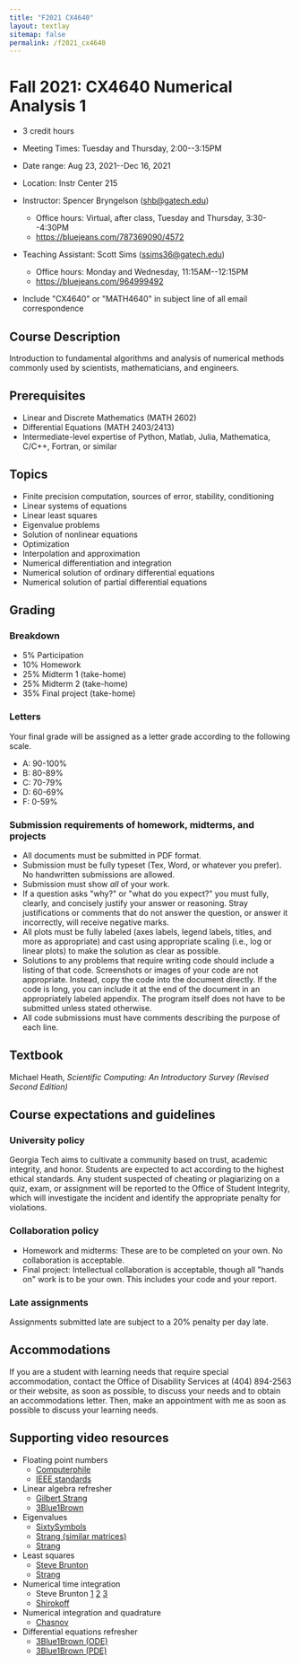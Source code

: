 ```yaml
---
title: "F2021 CX4640"
layout: textlay
sitemap: false
permalink: /f2021_cx4640
---
```


# Fall 2021: CX4640 Numerical Analysis 1

* 3 credit hours
* Meeting Times: Tuesday and Thursday, 2:00--3:15PM
* Date range: Aug 23, 2021--Dec 16, 2021
* Location: Instr Center 215

* Instructor: Spencer Bryngelson (shb@gatech.edu)
  * Office hours: Virtual, after class, Tuesday and Thursday, 3:30--4:30PM
  * https://bluejeans.com/787369090/4572
* Teaching Assistant: Scott Sims (ssims36@gatech.edu)
  * Office hours: Monday and Wednesday, 11:15AM--12:15PM
  * https://bluejeans.com/964999492

* Include "CX4640" or "MATH4640" in subject line of all email correspondence 


## Course Description

Introduction to fundamental algorithms and analysis of numerical methods commonly used by scientists, mathematicians, and engineers. 

## Prerequisites

* Linear and Discrete Mathematics (MATH 2602) 
* Differential Equations (MATH 2403/2413)
* Intermediate-level expertise of Python, Matlab, Julia, Mathematica, C/C++, Fortran, or similar

## Topics

* Finite precision computation, sources of error, stability, conditioning
* Linear systems of equations
* Linear least squares 
* Eigenvalue problems
* Solution of nonlinear equations
* Optimization
* Interpolation and approximation
* Numerical differentiation and integration
* Numerical solution of ordinary differential equations
* Numerical solution of partial differential equations

## Grading

### Breakdown 

*  5% Participation
* 10% Homework
* 25% Midterm 1 (take-home)
* 25% Midterm 2 (take-home)
* 35% Final project (take-home)

### Letters

Your final grade will be assigned as a letter grade according to the following scale. 

* A: 90-100%
* B: 80-89%
* C: 70-79%
* D: 60-69%
* F: 0-59%

### Submission requirements of homework, midterms, and projects

* All documents must be submitted in PDF format.
* Submission must be fully typeset (Tex, Word, or whatever you prefer). No handwritten submissions are allowed.
* Submission must show *all* of your work.
* If a question asks "why?" or "what do you expect?" you must fully, clearly, and concisely justify your answer or reasoning. Stray justifications or comments that do not answer the question, or answer it incorrectly, will receive negative marks.
* All plots must be fully labeled (axes labels, legend labels, titles, and more as appropriate) and cast using appropriate scaling (i.e., log or linear plots) to make the solution as clear as possible.
* Solutions to any problems that require writing code should include a listing of that code.
  Screenshots or images of your code are not appropriate. 
  Instead, copy the code into the document directly. 
  If the code is long, you can include it at the end of the document in an appropriately labeled appendix.
  The program itself does not have to be submitted unless stated otherwise.
* All code submissions must have comments describing the purpose of each line.


## Textbook

Michael Heath, *Scientific Computing: An Introductory Survey (Revised Second Edition)* 

## Course expectations and guidelines

### University policy 

Georgia Tech aims to cultivate a community based on trust, academic integrity, and honor.
Students are expected to act according to the highest ethical standards.
Any student suspected of cheating or plagiarizing on a quiz, exam, or assignment will be reported to the Office of Student Integrity, which will investigate the incident and identify the appropriate penalty for violations.

### Collaboration policy

* Homework and midterms: These are to be completed on your own. 
No collaboration is acceptable.
* Final project: Intellectual collaboration is acceptable, though all "hands on" work is to be your own. 
This includes your code and your report.

### Late assignments

Assignments submitted late are subject to a 20% penalty per day late.

## Accommodations 

If you are a student with learning needs that require special accommodation, contact the Office of Disability Services at (404) 894-2563 or their website, as soon as possible, to discuss your needs and to obtain an accommodations letter. Then, make an appointment with me as soon as possible to discuss your learning needs.

## Supporting video resources

* Floating point numbers
  - [Computerphile](https://www.youtube.com/watch?v=PZRI1IfStY0)
  * [IEEE standards](https://www.youtube.com/watch?v=RuKkePyo9zk)
* Linear algebra refresher 
  - [Gilbert Strang](https://www.youtube.com/playlist?list=PL49CF3715CB9EF31D)
  - [3Blue1Brown](https://www.youtube.com/playlist?list=PLZHQObOWTQDPD3MizzM2xVFitgF8hE_ab)
* Eigenvalues
  - [SixtySymbols](https://www.youtube.com/watch?v=PFDu9oVAE-g)
  * [Strang (similar matrices)](https://www.youtube.com/watch?v=LKMGo8G7-vk)
  - [Strang](https://www.youtube.com/watch?v=ZTNniGvY5IQ)
* Least squares
  - [Steve Brunton](https://www.youtube.com/watch?v=PjeOmOz9jSY)
  * [Strang](https://www.youtube.com/watch?v=ZUU57Q3CFOU)
* Numerical time integration
  - Steve Brunton 
    [1](https://www.youtube.com/watch?v=rdB9vN2YxKs)
    [2](https://www.youtube.com/watch?v=zdz1q4tJOmE)
    [3](https://www.youtube.com/watch?v=5CXhHx56COo)
  * [Shirokoff](https://www.youtube.com/watch?v=X5-ucBtneVM)
* Numerical integration and quadrature
  * [Chasnov](https://www.youtube.com/watch?v=w2xjlPwYock)
* Differential equations refresher
  * [3Blue1Brown (ODE)](https://youtu.be/p_di4Zn4wz4)
  * [3Blue1Brown (PDE)](https://youtu.be/ly4S0oi3Yz8)

